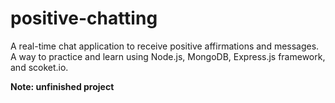 # positive-chatting
A real-time chat application to receive positive affirmations and messages.
A way to practice and learn using Node.js, MongoDB, Express.js framework, and scoket.io. 

**Note: unfinished project**
